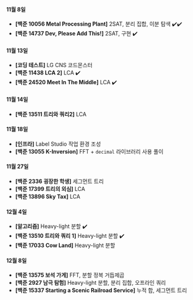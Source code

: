 #### 11월 8일

- **[백준 10056 Metal Processing Plant]** 2SAT, 분리 집합, 이분 탐색 :heavy_check_mark::heavy_check_mark:
- **[백준 14737 Dev, Please Add This!]** 2SAT, 구현 :heavy_check_mark:

#### 11월 13일

- **[코딩 테스트]** LG CNS 코드몬스터
- **[백준 11438 LCA 2]** LCA :heavy_check_mark:
- **[백준 24520 Meet In The Middle]** LCA :heavy_check_mark:

#### 11월 14일

- **[백준 13511 트리와 쿼리2]** LCA

#### 11월 18일

- **[인프라]** Label Studio 작업 환경 조성
- **[백준 13055 K-Inversion]** FFT + `decimal` 라이브러리 사용 풀이

#### 11월 27일

- **[백준 2336 굉장한 학생]** 세그먼트 트리
- **[백준 17399 트리의 외심]** LCA
- **[백준 13896 Sky Tax]** LCA

#### 12월 4일

- **[알고리즘]** Heavy-light 분할 :heavy_check_mark:
- **[백준 13510 트리와 쿼리 1]** Heavy-light 분할 :heavy_check_mark:
- **[백준 17033 Cow Land]** Heavy-light 분할  

#### 12월 8일

- **[백준 13575 보석 가게]** FFT, 분할 정복 거듭제곱
- **[백준 2927 남극 탐험]** Heavy-light 분할, 분리 집합, 오프라인 쿼리
- **[백준 15337 Starting a Scenic Railroad Service]** 누적 합, 세그먼트 트리  
